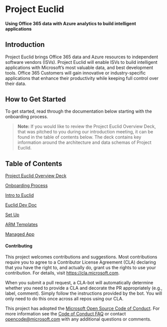   
# Project Euclid
#### Using Office 365 data with Azure analytics to build intelligent applications 

## Introduction 

Project Euclid brings Office 365 data and Azure resources to independent software vendors (ISVs). Project Euclid will enable ISVs to build intelligent applications with Microsoft’s most valuable data, and best development tools. Office 365 Customers will gain innovative or industry-specific applications that enhance their productivity while keeping full control over their data. 



## How to Get Started 
To get started, read through the documentation below starting with the onboarding process. 

> **Note:** If you would like to review the Project Euclid Overview Deck, that was pitched to you during our introduction meeting, it can be found in the table of contents below. The deck contains key information around the architecture and data schemas of Project Euclid.

## Table of Contents


[Project Euclid Overview Deck](ProjectEuclidOverviewDeck.pptx)

[Onboarding Process](Project-Euclid-On-boarding-Process.md)

[Intro to Euclid](Intro-to-Euclid.md)

[Euclid Dev Doc](ISV-Dev-Doc.md)

[Set Up](SetUp/README.md)

[ARM Templates](ARMTemplates/README.md)

[Managed App](ManagedApp/)





#### Contributing

This project welcomes contributions and suggestions.  Most contributions require you to agree to a
Contributor License Agreement (CLA) declaring that you have the right to, and actually do, grant us
the rights to use your contribution. For details, visit https://cla.microsoft.com.

When you submit a pull request, a CLA-bot will automatically determine whether you need to provide
a CLA and decorate the PR appropriately (e.g., label, comment). Simply follow the instructions
provided by the bot. You will only need to do this once across all repos using our CLA.

This project has adopted the [Microsoft Open Source Code of Conduct](https://opensource.microsoft.com/codeofconduct/).
For more information see the [Code of Conduct FAQ](https://opensource.microsoft.com/codeofconduct/faq/) or
contact [opencode@microsoft.com](mailto:opencode@microsoft.com) with any additional questions or comments.



